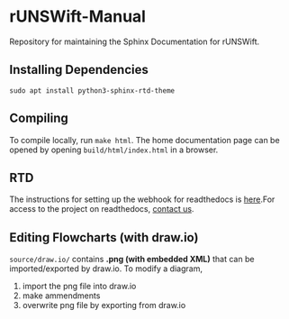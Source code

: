# rUNSWift-Manual

Repository for maintaining the Sphinx Documentation for rUNSWift.

## Installing Dependencies
`sudo apt install python3-sphinx-rtd-theme`

## Compiling
To compile locally, run `make html`. 
The home documentation page can be opened by opening `build/html/index.html` in a browser.

## RTD
The instructions for setting up the webhook for readthedocs is [here](https://docs.readthedocs.io/en/stable/webhooks.html#webhook-creation).For access to the project on readthedocs, [contact us](https://runswift.readthedocs.io/en/latest/contact.html).

## Editing Flowcharts (with draw.io)
`source/draw.io/` contains **.png (with embedded XML)** that can be imported/exported by draw.io.
To modify a diagram, 
1. import the png file into draw.io
2. make ammendments
3. overwrite png file by exporting from draw.io
